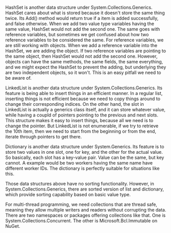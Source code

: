 HashSet is another data structure under System.Collections.Generics. HashSet cares about what is stored because it doesn't store the same thing twice. Its Add() method would return true if a item is added successfully, and false otherwise. When we add two value type variables having the same value, HashSet would not add the second one. The same goes with reference variables, but sometimes we get confused about how two reference variables to be considered the same. For reference variables, we are still working with objects. When we add a reference variable into the HashSet, we are adding the object. If two reference variables are pointing to the same object, then HashSet would not add the second one. However, objects can have the same methods, the same fields, the same everything, and we might expect the HashSet to prevent the adding, but underlying they are two independent objects, so it won't. This is an easy pitfall we need to be aware of.

LinkedList is another data structure under System.Collections.Generics. Its feature is being able to insert things in an efficient manner. In a regular list, inserting things is not efficient because we need to copy things around to change their corresponding indices. On the other hand, the slot in LinkedList is actually a generics class itself, and it can store whatever value, while having a coupld of pointers pointing to the previous and next slots. This structure makes it easy to insert things, because all we need is to change the pointer. But LinkedList is not enumerable, if we try to retrieve the 10th item, then we need to start from the beginning or from the end, iterate through pointers to get there.

Dictionary is another data structure under System.Generics. Its feature is to store two values in one slot, one for key, and the other for the actual value. So basically, each slot has a key-value pair. Value can be the same, but key cannot. A example would be two workers having the same name have different worker IDs. The dictionary is perfectly suitable for situations like this.

Those data structures above have no sorting functionality. However, in System.Collections.Generics, there are sorted version of list and dictionary, which provide sorting capability based on basic value type.

For multi-thread programming, we need collections that are thread safe, meaning they allow multiple writers and readers without corrupting the data. There are two namespaces or packages offering collections like that. One is System.Collections.Concurrent. The other is Microsoft.Bcl.Immutable on NuGet. 

